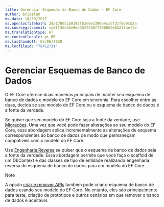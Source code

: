 ```yaml
---
title: Gerenciar Esquemas de Banco de Dados – EF Core
author: bricelam
ms.date: 10/30/2017
ms.openlocfilehash: 2da17865cb0192fb3e6e3396e4ca5f31fde9c52a
ms.sourcegitcommit: cc0ff36e46e9ed3527638f7208000e8521faef2e
ms.translationtype: HT
ms.contentlocale: pt-BR
ms.lasthandoff: 03/06/2020
ms.locfileid: "78412731"
---
```

# <a name="managing-database-schemas"></a>Gerenciar Esquemas de Banco de Dados

O EF Core oferece duas maneiras principais de manter seu esquema de banco de dados e modelo do EF Core em sincronia. Para escolher entre as duas, decida se seu modelo do EF Core ou o esquema de banco de dados é a fonte da verdade.

Se quiser que seu modelo do EF Core seja a fonte da verdade, use [Migrações][1]. Uma vez que você pode fazer alterações ao seu modelo do EF Core, essa abordagem aplica incrementalmente as alterações de esquema correspondentes ao banco de dados de modo que permaneçam compatíveis com o modelo do EF Core.

Use [Engenharia Reversa][2] se quiser que o esquema de banco de dados seja a fonte da verdade. Essa abordagem permite que você faça o scaffold de um DbContext e das classes de tipo de entidade realizando engenharia reversa do esquema de banco de dados para um modelo do EF Core.

> [!NOTE]
> A opção [criar e remover APIs][3] também pode criar o esquema de banco de dados usando seu modelo do EF Core. No entanto, eles são principalmente para teste, criação de protótipos e outros cenários em que remover o banco de dados é aceitável.


  [1]: migrations/index.md
  [2]: scaffolding.md
  [3]: ensure-created.md
